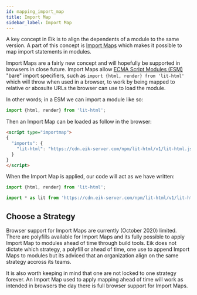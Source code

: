 ```yaml
---
id: mapping_import_map
title: Import Map
sidebar_label: Import Map
---
```


A key concept in Eik is to align the dependents of a module to the same version. A part of this concept is [Import Maps](https://github.com/WICG/import-maps) which makes it possible to map import statements in modules.

Import Maps are a fairly new concept and will hopefully be supported in browsers in close future. Import Maps allow [ECMA Script Modules (ESM)](https://developer.mozilla.org/en-US/docs/Web/JavaScript/Guide/Modules) "bare" import specifiers, such as `import {html, render} from 'lit-html'` which will throw when used in a browser, to work by being mapped to relative or abosulte URLs the browser can use to load the module.

In other words; in a ESM we can import a module like so:

```js
import {html, render} from 'lit-html';
```

Then an Import Map can be loaded as follow in the browser:

```html
<script type="importmap">
{
  "imports": {
    "lit-html": "https://cdn.eik-server.com/npm/lit-html/v1/lit-html.js",
  }
}
</script>
```

When the Import Map is applied, our code will act as we have written:

```js
import {html, render} from 'lit-html';

import * as lit from 'https://cdn.eik-server.com/npm/lit-html/v1/lit-html.js'
```

## Choose a Strategy

Browser support for Import Maps are currently (October 2020) limited. There are polyfills available for Import Maps and its fully possible to apply Import Map to modules ahead of time through build tools. Eik does not dictate which strategy, a polyfill or ahead of time, one use to append Import Maps to modules but its adviced that an organization align on the same strategy accross its teams.

It is also worth keeping in mind that one are not locked to one strategy forever. An Import Map used to apply mapping ahead of time will work as intended in browsers the day there is full browser support for Import Maps.
